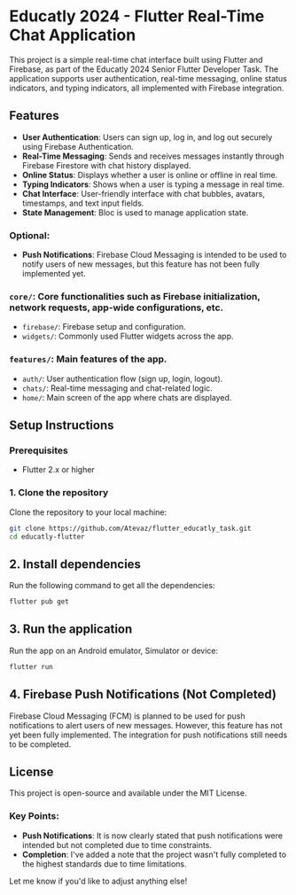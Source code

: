 # Educatly 2024 - Flutter Real-Time Chat Application

This project is a simple real-time chat interface built using Flutter and Firebase, as part of the Educatly 2024 Senior Flutter Developer Task. The application supports user authentication, real-time messaging, online status indicators, and typing indicators, all implemented with Firebase integration.

## Features

- **User Authentication**: Users can sign up, log in, and log out securely using Firebase Authentication.
- **Real-Time Messaging**: Sends and receives messages instantly through Firebase Firestore with chat history displayed.
- **Online Status**: Displays whether a user is online or offline in real time.
- **Typing Indicators**: Shows when a user is typing a message in real time.
- **Chat Interface**: User-friendly interface with chat bubbles, avatars, timestamps, and text input fields.
- **State Management**: Bloc is used to manage application state.

### Optional:
- **Push Notifications**: Firebase Cloud Messaging is intended to be used to notify users of new messages, but this feature has not been fully implemented yet.


### `core/`: Core functionalities such as Firebase initialization, network requests, app-wide configurations, etc.
- `firebase/`: Firebase setup and configuration.
- `widgets/`: Commonly used Flutter widgets across the app.

### `features/`: Main features of the app.
- `auth/`: User authentication flow (sign up, login, logout).
- `chats/`: Real-time messaging and chat-related logic.
- `home/`: Main screen of the app where chats are displayed.

## Setup Instructions

### Prerequisites

- Flutter 2.x or higher

### 1. Clone the repository
Clone the repository to your local machine:

```bash
git clone https://github.com/Atevaz/flutter_educatly_task.git
cd educatly-flutter
```

## 2. Install dependencies
Run the following command to get all the dependencies:

```bash
flutter pub get
```
## 3. Run the application
Run the app on an Android emulator, Simulator or device:

```bash
flutter run
```

## 4. Firebase Push Notifications (Not Completed)
Firebase Cloud Messaging (FCM) is planned to be used for push notifications to alert users of new messages. However, this feature has not yet been fully implemented. The integration for push notifications still needs to be completed.

## License
This project is open-source and available under the MIT License.


### Key Points:
- **Push Notifications**: It is now clearly stated that push notifications were intended but not completed due to time constraints.
- **Completion**: I've added a note that the project wasn't fully completed to the highest standards due to time limitations.

Let me know if you'd like to adjust anything else!


